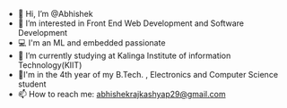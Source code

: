 - 👋 Hi, I’m @Abhishek 
- 👀 I’m interested in  Front End Web Development and Software Development
- 💻 I'm an ML and embedded passionate
- 🌱 I’m currently studying at Kalinga Institute of information Technology(KIIT)
- 🎒I'm in the 4th year of my B.Tech. , Electronics and Computer Science student
- 📫 How to reach me: abhishekrajkashyap29@gmail.com


<!---
Abhi290801/Abhi290801 is a ✨ special ✨ repository because its `README.md` (this file) appears on your GitHub profile.
You can click the Preview link to take a look at your changes.
--->
